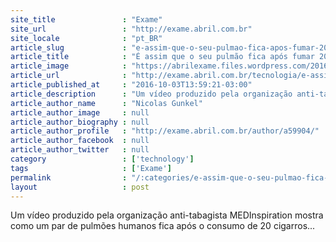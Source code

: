 ```yaml
---
site_title               : "Exame"
site_url                 : "http://exame.abril.com.br"
site_locale              : "pt_BR"
article_slug             : "e-assim-que-o-seu-pulmao-fica-apos-fumar-20-cigarros"
article_title            : "É assim que o seu pulmão fica após fumar 20 cigarros"
article_image            : "https://abrilexame.files.wordpress.com/2016/10/size_960_16_9_cigarro.png?w=960"
article_url              : "http://exame.abril.com.br/tecnologia/e-assim-que-o-seu-pulmao-fica-apos-fumar-20-cigarros/"
article_published_at     : "2016-10-03T13:59:21-03:00"
article_description      : "Um vídeo produzido pela organização anti-tabagista MEDInspiration mostra como um par de pulmões humanos fica após o consumo de 20 cigarros..."
article_author_name      : "Nicolas Gunkel"
article_author_image     : null
article_author_biography : null
article_author_profile   : "http://exame.abril.com.br/author/a59904/"
article_author_facebook  : null
article_author_twitter   : null
category                 : ['technology']
tags                     : ['Exame']
permalink                : "/:categories/e-assim-que-o-seu-pulmao-fica-apos-fumar-20-cigarros/"
layout                   : post
---
```


Um vídeo produzido pela organização anti-tabagista MEDInspiration mostra como um par de pulmões humanos fica após o consumo de 20 cigarros...
